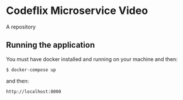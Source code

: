 # Codeflix Microservice Video

A repository

## Running the application

You must have docker installed and running on your machine and then:

```bash
$ docker-compose up
```

and then:

```
http://localhost:8000
```
